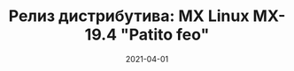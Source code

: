 ---
layout: post
title: "Релиз дистрибутива: MX Linux MX-19.4 \"Patito feo\""
date: 2021-04-01   
---